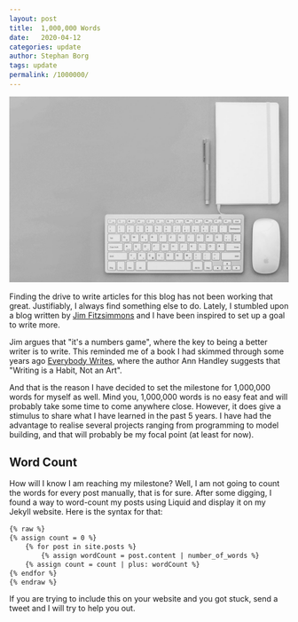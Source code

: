 ```yaml
---
layout: post
title:  1,000,000 Words
date:   2020-04-12
categories: update
author: Stephan Borg
tags: update
permalink: /1000000/
---
```


![Portfolio-artwork](/assets/img/posts/1000000-words.jpg)

Finding the drive to write articles for this blog has not been working that great. Justifiably, I always find something else to do. Lately, I stumbled upon a blog written by [Jim Fitzsimmons](https://jim.am) and I have been inspired to set up a goal to write more.

Jim argues that "it's a numbers game", where the key to being a better writer is to write. This reminded me of a book I had skimmed through some years ago [Everybody Writes](https://amzn.to/2XFq895), where the author Ann Handley suggests that "Writing is a Habit, Not an Art". 

And that is the reason I have decided to set the milestone for 1,000,000 words for myself as well. Mind you, 1,000,000 words is no easy feat and will probably take some time to come anywhere close. However, it does give a stimulus to share what I have learned in the past 5 years. I have had the advantage to realise several projects ranging from programming to model building, and that will probably be my focal point (at least for now).

## Word Count

How will I know I am reaching my milestone? Well, I am not going to count the words for every post manually, that is for sure. After some digging, I found a way to word-count my posts using Liquid and display it on my Jekyll website. Here is the syntax for that:

```
{% raw %}
{% assign count = 0 %}
	{% for post in site.posts %}
		{% assign wordCount = post.content | number_of_words %}
  	{% assign count = count | plus: wordCount %}
{% endfor %}
{% endraw %}
```

If you are trying to include this on your website and you got stuck, send a tweet and I will try to help you out.